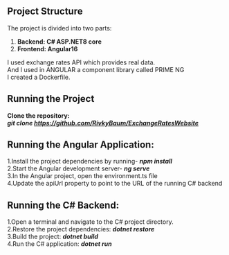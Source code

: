## Project Structure

The project is divided into two parts:
1. **Backend: C# ASP.NET8 core**
2. **Frontend: Angular16**

I used exchange rates API which provides real data.  
And I used in ANGULAR a component library called PRIME NG  
I created a Dockerfile.

## Running the Project

**Clone the repository:**   
     ***git clone https://github.com/RivkyBaum/ExchangeRatesWebsite***  
     
## Running the Angular Application: 
 1.Install the project dependencies by running- ***npm install***   
 2.Start the Angular development server- ***ng serve***   
 3.In the Angular project, open the environment.ts file   
 4.Update the apiUrl property to point to the URL of the running C# backend  
     
## Running the C# Backend:      
1.Open a terminal and navigate to the C# project directory.  
2.Restore the project dependencies: ***dotnet restore***  
3.Build the project: ***dotnet build***  
4.Run the C# application: ***dotnet run***  






  
  
